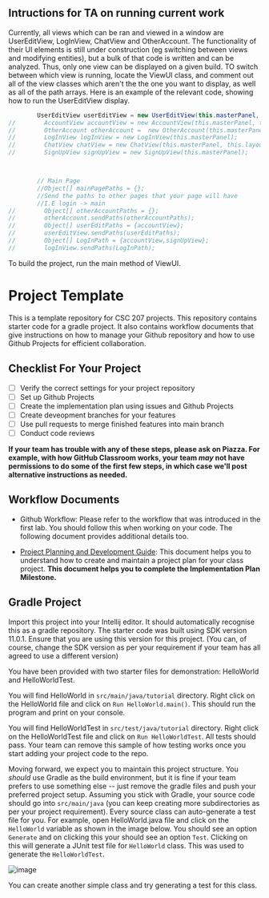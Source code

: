 
## Intructions for TA on running current work
Currently, all views which can be ran and viewed in a window are UserEditView, LogInView, ChatView and OtherAccount. The functionality of their UI elements is still under construction (eg switching between views and modifying entities), but a bulk of that code is written and can be analyzed. Thus, only one view can be displayed on a given build. TO switch between which view is running, locate the ViewUI class, and comment out all of the view classes which aren't the the one you want to display, as well as all of the path arrays. Here is an example of the relevant code, showing how to run the UserEditView display.
```java
        UserEditView userEditView = new UserEditView(this.masterPanel, this.layout, new User(null, null));
//        AccountView accountView = new AccountView(this.masterPanel, this.layout);
//        OtherAccount otherAccount =  new OtherAccount(this.masterPanel, this.layout);
//        LogInView logInView = new LogInView(this.masterPanel);
//        ChatView chatView = new ChatView(this.masterPanel, this.layout);
//        SignUpView signUpView = new SignUpView(this.masterPanel);



        // Main Page
        //Object[] mainPagePaths = {};
        //Send the paths to other pages that your page will have
        //I.E login -> main
//        Object[] otherAccountPaths = {};
//        otherAccount.sendPaths(otherAccountPaths);
//        Object[] userEditPaths = {accountView};
//        userEditView.sendPaths(userEditPaths);
//        Object[] LogInPath = {accountView,signUpView};
//        logInView.sendPaths(LogInPath);
```
To build the project, run the main method of ViewUI.

# Project Template
This is a template repository for CSC 207 projects. 
This repository contains starter code for a gradle project.
It also contains workflow documents that give instructions on how to manage your Github repository and how to use Github Projects for efficient collaboration.

## Checklist For Your Project
- [ ] Verify the correct settings for your project repository
- [ ] Set up Github Projects
- [ ] Create the implementation plan using issues and Github Projects
- [ ] Create deveopment branches for your features
- [ ] Use pull requests to merge finished features into main branch
- [ ] Conduct code reviews

**If your team has trouble with any of these steps, please ask on Piazza. For example, with how GitHub Classroom works, your team *may* not have permissions to do some of the first few steps, in which case we'll post alternative instructions as needed.**

## Workflow Documents

* Github Workflow: Please refer to the workflow that was introduced in the first lab. You should follow this when working on your code. The following document provides additional details too.

* [Project Planning and Development Guide](project_plan_dev.md): This document helps you to understand how to create and maintain a project plan for your class project. **This document helps you to complete the Implementation Plan Milestone.**

## Gradle Project
Import this project into your Intellij editor. It should automatically recognise this as a gradle repository.
The starter code was built using SDK version 11.0.1. Ensure that you are using this version for this project. (You can, of course, change the SDK version as per your requirement if your team has all agreed to use a different version)

You have been provided with two starter files for demonstration: HelloWorld and HelloWorldTest.

You will find HelloWorld in `src/main/java/tutorial` directory. Right click on the HelloWorld file and click on `Run HelloWorld.main()`.
This should run the program and print on your console.

You will find HelloWorldTest in `src/test/java/tutorial` directory. Right click on the HelloWorldTest file and click on `Run HelloWorldTest`.
All tests should pass. Your team can remove this sample of how testing works once you start adding your project code to the repo.

Moving forward, we expect you to maintain this project structure. You *should* use Gradle as the build environment, but it is fine if your team prefers to use something else -- just remove the gradle files and push your preferred project setup. Assuming you stick with Gradle, your source code should go into `src/main/java` (you can keep creating more subdirectories as per your project requirement). Every source class can auto-generate a test file for you. For example, open HelloWorld.java file and click on the `HelloWorld` variable as shown in the image below. You should see an option `Generate` and on clicking this your should see an option `Test`. Clicking on this will generate a JUnit test file for `HelloWorld` class. This was used to generate the `HelloWorldTest`.

![image](https://user-images.githubusercontent.com/5333020/196066655-d3c97bf4-fdbd-46b0-b6ae-aeb8dbcf351d.png)

You can create another simple class and try generating a test for this class.



